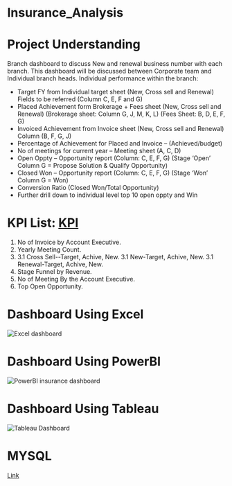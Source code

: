 # Insurance_Analysis

# Project Understanding 
Branch dashboard to discuss New and renewal business number with each branch. This dashboard will be discussed between Corporate team and Individual branch heads. Individual performance within the branch:
* Target FY from Individual target sheet (New, Cross sell and Renewal) Fields to be referred (Column C, E, F and G)
* Placed Achievement form Brokerage + Fees sheet (New, Cross sell and Renewal) (Brokerage sheet: Column G, J, M, K, L) (Fees Sheet: B, D, E, F, G)
* Invoiced Achievement from Invoice sheet (New, Cross sell and Renewal) Column (B, F, G, J)
* Percentage of Achievement for Placed and Invoice – (Achieved/budget)
* No of meetings for current year – Meeting sheet (A, C, D)
* Open Oppty – Opportunity report (Column: C, E, F, G) (Stage ‘Open’ Column G = Propose Solution & Qualify Opportunity)
* Closed Won – Opportunity report (Column: C, E, F, G) (Stage ‘Won’ Column G = Won)
* Conversion Ratio (Closed Won/Total Opportunity)
* Further drill down to individual level top 10 open oppty and Win 
 
# KPI List:   <a href="https://github.com/SandeshReddyGS/Insurance_Analysis-/blob/main/Insurance%20KPI%20Sheet.pptx">KPI</a>
1. No of Invoice by Account Executive.
2. Yearly Meeting Count.
3. 3.1 Cross Sell--Target, Achive, New. 3.1 New-Target, Achive, New. 3.1 Renewal-Target, Achive, New.
4. Stage Funnel by Revenue.
5. No of Meeting By the Account Executive.
6. Top Open Opportunity.


# Dashboard Using Excel
![Excel dashboard](https://github.com/user-attachments/assets/198e96e6-cb49-4e45-bcdf-30b58184c21d)


# Dashboard Using PowerBI
![PowerBI insurance dashboard](https://github.com/user-attachments/assets/2c3f23e0-4c44-4438-ab87-f2d373ca3f8f)


# Dashboard Using Tableau
![Tableau Dashboard](https://github.com/user-attachments/assets/7a418254-314f-4c9c-b8ab-cc84fda831e5)


# MYSQL  
<a href="https://github.com/SandeshReddyGS/Insurance_Analysis-/blob/main/Sql_project.sql">Link</a>
